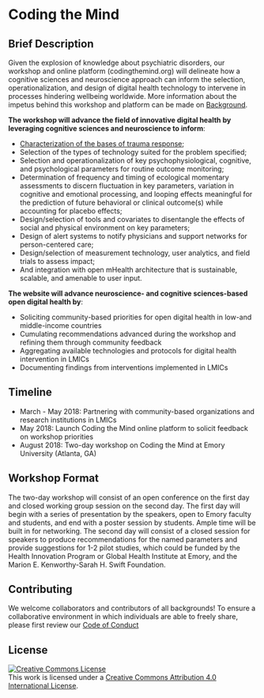 # Coding the Mind
## Brief Description
Given the explosion of knowledge about psychiatric disorders, our workshop and online platform (codingthemind.org) will delineate how a cognitive sciences and neuroscience approach can inform the selection, operationalization, and design of digital health technology to intervene in processes hindering wellbeing worldwide. More information about the impetus behind this workshop and platform can be made on [Background](https://github.com/ktrang1/coding-the-mind/blob/master/BACKGROUND.md). 

**The workshop will advance the field of innovative digital health by leveraging cognitive sciences and neuroscience to inform**: 
* [Characterization of the bases of trauma response](https://github.com/ktrang1/coding-the-mind/issues/6); 
* Selection of the types of technology suited for the problem specified; 
* Selection and operationalization of key psychophysiological, cognitive, and psychological parameters for routine outcome monitoring; 
* Determination of frequency and timing of ecological momentary assessments to discern fluctuation in key parameters, variation in cognitive and emotional processing, and looping effects meaningful for the prediction of future behavioral or clinical outcome(s) while accounting for placebo effects; 
* Design/selection of tools and covariates to disentangle the effects of social and physical environment on key parameters; 
* Design of alert systems to notify physicians and support networks for person-centered care; 
* Design/selection of measurement technology, user analytics, and field trials to assess impact; 
* And integration with open mHealth architecture that is sustainable, scalable, and amenable to user input. 

**The website will advance neuroscience- and cognitive sciences-based open digital health by**: 
* Soliciting community-based priorities for open digital health in low-and middle-income countries 
* Cumulating recommendations advanced during the workshop and refining them through community feedback 
* Aggregating available technologies and protocols for digital health intervention in LMICs
* Documenting findings from interventions implemented in LMICs

## Timeline
* March - May 2018: Partnering with community-based organizations and research institutions in LMICs
* May 2018: Launch Coding the Mind online platform to solicit feedback on workshop priorities 
* August 2018: Two-day workshop on Coding the Mind at Emory University (Atlanta, GA) 

## Workshop Format
The two-day workshop will consist of an open conference on the first day and closed working group session on the second day. The first day will begin with a series of presentation by the speakers, open to Emory faculty and students, and end with a poster session by students. Ample time will be built in for networking. The second day will consist of a closed session for speakers to produce recommendations for the named parameters and provide suggestions for 1-2 pilot studies, which could be funded by the Health Innovation Program or Global Health Institute at Emory, and the Marion E. Kenworthy-Sarah H. Swift Foundation.

## Contributing
We welcome collaborators and contributors of all backgrounds! To ensure a collaborative environment in which individuals are able to freely share, please first review our [Code of Conduct](https://github.com/ktrang1/coding-the-mind/blob/master/CODE_OF_CONDUCT.md)

## License
<a rel="license" href="http://creativecommons.org/licenses/by/4.0/"><img alt="Creative Commons License" style="border-width:0" src="https://i.creativecommons.org/l/by/4.0/88x31.png" /></a><br />This work is licensed under a <a rel="license" href="http://creativecommons.org/licenses/by/4.0/">Creative Commons Attribution 4.0 International License</a>.
